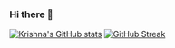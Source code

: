 ### Hi there 👋

[![Krishna's GitHub stats](https://github-readme-stats.vercel.app/api?username=krishnapk7)](https://github.com/anuraghazra/github-readme-stats)
[![GitHub Streak](https://streak-stats.demolab.com/?user=krishnapk7)](https://git.io/streak-stats)

<!--
**krishnapk7/krishnapk7** is a ✨ _special_ ✨ repository because its `README.md` (this file) appears on your GitHub profile.

Here are some ideas to get you started:

- 🔭 I’m currently working on ...
- 🌱 I’m currently learning ...
- 👯 I’m looking to collaborate on ...
- 🤔 I’m looking for help with ...
- 💬 Ask me about ...
- 📫 How to reach me: ...
- 😄 Pronouns: ...
- ⚡ Fun fact: ...
-->
